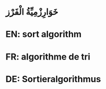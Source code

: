 # خَوَارِزْمِيِّةُ الْفَرْز

# EN: sort algorithm

# FR: algorithme de tri

# DE: Sortieralgorithmus
